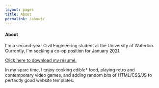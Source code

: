 ```yaml
---
layout: pages
title: About
permalink: /about/
---
```


#### About
I'm a second-year Civil Engineering student at the University of Waterloo. Currently, I'm seeking a co-op position for January 2021.

[Click here to download my résumé.](/Resume.pdf)

In my spare time, I enjoy cooking edible* food, playing retro and contemporary video games, and adding random bits of HTML/&#8203;CSS/&#8203;JS to perfectly good website templates.
